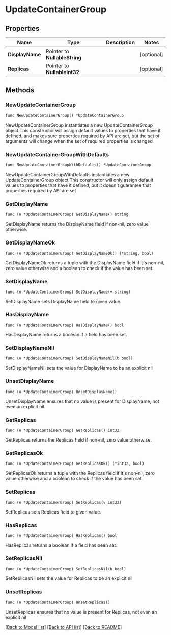 # UpdateContainerGroup

## Properties

Name | Type | Description | Notes
------------ | ------------- | ------------- | -------------
**DisplayName** | Pointer to **NullableString** |  | [optional] 
**Replicas** | Pointer to **NullableInt32** |  | [optional] 

## Methods

### NewUpdateContainerGroup

`func NewUpdateContainerGroup() *UpdateContainerGroup`

NewUpdateContainerGroup instantiates a new UpdateContainerGroup object
This constructor will assign default values to properties that have it defined,
and makes sure properties required by API are set, but the set of arguments
will change when the set of required properties is changed

### NewUpdateContainerGroupWithDefaults

`func NewUpdateContainerGroupWithDefaults() *UpdateContainerGroup`

NewUpdateContainerGroupWithDefaults instantiates a new UpdateContainerGroup object
This constructor will only assign default values to properties that have it defined,
but it doesn't guarantee that properties required by API are set

### GetDisplayName

`func (o *UpdateContainerGroup) GetDisplayName() string`

GetDisplayName returns the DisplayName field if non-nil, zero value otherwise.

### GetDisplayNameOk

`func (o *UpdateContainerGroup) GetDisplayNameOk() (*string, bool)`

GetDisplayNameOk returns a tuple with the DisplayName field if it's non-nil, zero value otherwise
and a boolean to check if the value has been set.

### SetDisplayName

`func (o *UpdateContainerGroup) SetDisplayName(v string)`

SetDisplayName sets DisplayName field to given value.

### HasDisplayName

`func (o *UpdateContainerGroup) HasDisplayName() bool`

HasDisplayName returns a boolean if a field has been set.

### SetDisplayNameNil

`func (o *UpdateContainerGroup) SetDisplayNameNil(b bool)`

 SetDisplayNameNil sets the value for DisplayName to be an explicit nil

### UnsetDisplayName
`func (o *UpdateContainerGroup) UnsetDisplayName()`

UnsetDisplayName ensures that no value is present for DisplayName, not even an explicit nil
### GetReplicas

`func (o *UpdateContainerGroup) GetReplicas() int32`

GetReplicas returns the Replicas field if non-nil, zero value otherwise.

### GetReplicasOk

`func (o *UpdateContainerGroup) GetReplicasOk() (*int32, bool)`

GetReplicasOk returns a tuple with the Replicas field if it's non-nil, zero value otherwise
and a boolean to check if the value has been set.

### SetReplicas

`func (o *UpdateContainerGroup) SetReplicas(v int32)`

SetReplicas sets Replicas field to given value.

### HasReplicas

`func (o *UpdateContainerGroup) HasReplicas() bool`

HasReplicas returns a boolean if a field has been set.

### SetReplicasNil

`func (o *UpdateContainerGroup) SetReplicasNil(b bool)`

 SetReplicasNil sets the value for Replicas to be an explicit nil

### UnsetReplicas
`func (o *UpdateContainerGroup) UnsetReplicas()`

UnsetReplicas ensures that no value is present for Replicas, not even an explicit nil

[[Back to Model list]](../README.md#documentation-for-models) [[Back to API list]](../README.md#documentation-for-api-endpoints) [[Back to README]](../README.md)


